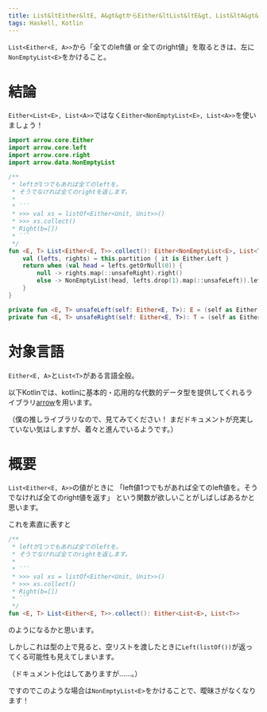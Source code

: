 ```yaml
---
title: List&ltEither&ltE, A&gt&gtからEither&ltList&ltE&gt, List&ltA&gt&gtを取らない
tags: Haskell, Kotlin
---
```


`List<Either<E, A>>`から「全てのleft値 or 全てのright値」を取るときは、左に`NonEmptyList<E>`をかけること。

# 結論

`Either<List<E>, List<A>>`ではなく`Either<NonEmptyList<E>, List<A>>`を使いましょう！

```kotlin
import arrow.core.Either
import arrow.core.left
import arrow.core.right
import arrow.data.NonEmptyList

/**
 * leftが1つでもあれば全てのleftを。
 * そうでなければ全てのrightを返します。
 *
 * ```
 * >>> val xs = listOf<Either<Unit, Unit>>()
 * >>> xs.collect()
 * Right(b=[])
 * ```
 */
fun <E, T> List<Either<E, T>>.collect(): Either<NonEmptyList<E>, List<T>> {
    val (lefts, rights) = this.partition { it is Either.Left }
    return when (val head = lefts.getOrNull(0)) {
        null -> rights.map(::unsafeRight).right()
        else -> NonEmptyList(head, lefts.drop(1).map(::unsafeLeft)).left()
    }
}

private fun <E, T> unsafeLeft(self: Either<E, T>): E = (self as Either.Left).a
private fun <E, T> unsafeRight(self: Either<E, T>): T = (self as Either.Right).b
```

# 対象言語

`Either<E, A>`と`List<T>`がある言語全般。

以下Kotlinでは、kotlinに基本的・応用的な代数的データ型を提供してくれるライブラリ[arrow](https://arrow-kt.io/)を用います。

（僕の推しライブラリなので、見てみてください！ まだドキュメントが充実していない気はしますが、着々と進んでいるようです。）

# 概要

`List<Either<E, A>>`の値がときに
「left値1つでもがあれば全てのleft値を。そうでなければ全てのright値を返す」
という関数が欲しいことがしばしばあるかと思います。

これを素直に表すと

```kotlin
/**
 * leftが1つでもあれば全てのleftを。
 * そうでなければ全てのrightを返します。
 *
 * ```
 * >>> val xs = listOf<Either<Unit, Unit>>()
 * >>> xs.collect()
 * Right(b=[])
 * ```
 */
fun <E, T> List<Either<E, T>>.collect(): Either<List<E>, List<T>>
```

のようになるかと思います。

しかしこれは型の上で見ると、空リストを渡したときに`Left(listOf())`が返ってくる可能性も見えてしまいます。

（ドキュメント化はしてありますが……。）

ですのでこのような場合は`NonEmptyList<E>`をかけることで、曖昧さがなくなります！
